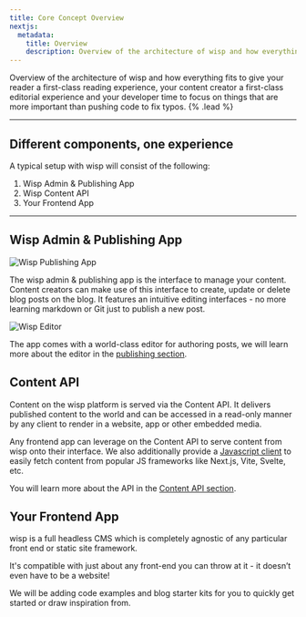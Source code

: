 ```yaml
---
title: Core Concept Overview
nextjs:
  metadata:
    title: Overview
    description: Overview of the architecture of wisp and how everything fits to give your reader a first-class reading experience, your content creator a first-class editorial experience and your developer time to focus on things that are more important than pushing code to fix typos.
---
```


Overview of the architecture of wisp and how everything fits to give your reader a first-class reading experience, your content creator a first-class editorial experience and your developer time to focus on things that are more important than pushing code to fix typos. {% .lead %}

---

## Different components, one experience

A typical setup with wisp will consist of the following:

1. Wisp Admin & Publishing App
2. Wisp Content API
3. Your Frontend App

---

## Wisp Admin & Publishing App

![Wisp Publishing App](/images/docs/editor-interface.png)

The wisp admin & publishing app is the interface to manage your content. Content creators can make use of this interface to create, update or delete blog posts on the blog. It features an intuitive editing interfaces - no more learning markdown or Git just to publish a new post.

![Wisp Editor](/images/docs/editor-slash-command.png)

The app comes with a world-class editor for authoring posts, we will learn more about the editor in the [publishing section](/docs/publishing).

## Content API

Content on the wisp platform is served via the Content API. It delivers published content to the world and can be accessed in a read-only manner by any client to render in a website, app or other embedded media.

Any frontend app can leverage on the Content API to serve content from wisp onto their interface. We also additionally provide a [Javascript client](/docs/js-sdk) to easily fetch content from popular JS frameworks like Next.js, Vite, Svelte, etc.

You will learn more about the API in the [Content API section](/docs/content-api).

## Your Frontend App

wisp is a full headless CMS which is completely agnostic of any particular front end or static site framework. 

It's compatible with just about any front-end you can throw at it - it doesn’t even have to be a website!

We will be adding code examples and blog starter kits for you to quickly get started or draw inspiration from.